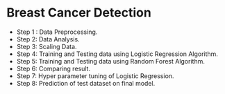 # Breast Cancer Detection
* Step 1 : Data Preprocessing.
* Step 2: Data Analysis.
* Step 3: Scaling Data.
* Step 4: Training and Testing data using Logistic Regression Algorithm.
* Step 5: Training and Testing data using Random Forest Algorithm.
* Step 6: Comparing result.
* Step 7: Hyper parameter tuning of Logistic Regression.
* Step 8: Prediction of test dataset on final model.
